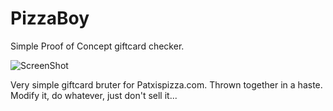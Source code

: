 # PizzaBoy
Simple Proof of Concept giftcard checker.

![ScreenShot](https://i.imgur.com/rFvrCAo.png)

Very simple giftcard bruter for Patxispizza.com. Thrown together in a haste. Modify it, do whatever, just don't sell it...
